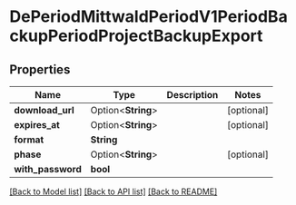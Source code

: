 # DePeriodMittwaldPeriodV1PeriodBackupPeriodProjectBackupExport

## Properties

Name | Type | Description | Notes
------------ | ------------- | ------------- | -------------
**download_url** | Option<**String**> |  | [optional]
**expires_at** | Option<**String**> |  | [optional]
**format** | **String** |  | 
**phase** | Option<**String**> |  | [optional]
**with_password** | **bool** |  | 

[[Back to Model list]](../README.md#documentation-for-models) [[Back to API list]](../README.md#documentation-for-api-endpoints) [[Back to README]](../README.md)


